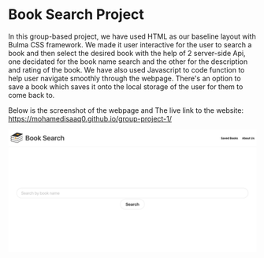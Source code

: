 # Book Search Project

In this group-based project, we have used HTML as our baseline layout with Bulma CSS framework. We made it user interactive for the user to search a book and then select the desired book with the help of 2 server-side Api, one decidated for the book name search and the other for the description and rating of the book. We have also used Javascript to code function to help user navigate smoothly through the webpage. There's an option to save a book which saves it onto the local storage of the user for them to come back to.

Below is the screenshot of the webpage and The live link to the website: https://mohamedisaaq0.github.io/group-project-1/

![Book Search Homepage](./assets/screenshot.png)
